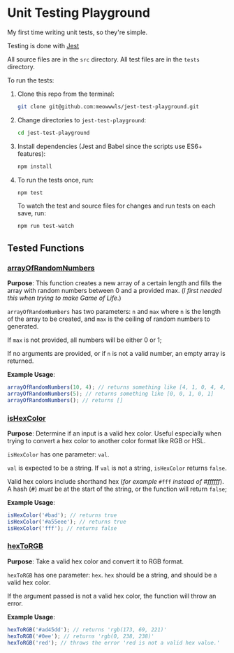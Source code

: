 # Unit Testing Playground

My first time writing unit tests, so they're simple.

Testing is done with [Jest](https://facebook.github.io/jest/)

All source files are in the `src` directory. All test files are in the `tests` directory.

To run the tests:

1.  Clone this repo from the terminal:

    ```bash
    git clone git@github.com:meowwwls/jest-test-playground.git
    ```

2.  Change directories to `jest-test-playground`:

    ```bash
    cd jest-test-playground
    ```

3.  Install dependencies (Jest and Babel since the scripts use ES6+ features):

    ```bash
    npm install
    ```

4.  To run the tests once, run:


    ```bash
    npm test
    ```

    To watch the test and source files for changes and run tests on each save, run:

    ```bash
    npm run test-watch
    ```

## Tested Functions

### [arrayOfRandomNumbers](./src/arrayOfRandomNumbers.js)

**Purpose**: This function creates a new array of a certain length and fills the array with random numbers between 0 and a provided max. (_I first needed this when trying to make Game of Life_.)

`arrayOfRandomNumbers` has two parameters: `n` and `max` where `n` is the length of the array to be created, and `max` is the ceiling of random numbers to generated.

If `max` is not provided, all numbers will be either 0 or 1;

If no arguments are provided, or if `n` is not a valid number, an empty array is returned.

**Example Usage**:

```javascript
arrayOfRandomNumbers(10, 4); // returns something like [4, 1, 0, 4, 4, 3, 2, 0, 1, 2]
arrayOfRandomNumbers(5); // returns something like [0, 0, 1, 0, 1]
arrayOfRandomNumbers(); // returns []
```

### [isHexColor](./src/isHexColor.js)

**Purpose**: Determine if an input is a valid hex color. Useful especially when trying to convert a hex color to another color format like RGB or HSL.

`isHexColor` has one parameter: `val`.

`val` is expected to be a string. If `val` is not a string, `isHexColor` returns `false`.

Valid hex colors include shorthand hex (_for example_ `#fff` _instead of #ffffff_). A hash (<kbd>#</kbd>) _must_ be at the start of the string, or the function will return `false`;

**Example Usage**:

```javascript
isHexColor('#bad'); // returns true
isHexColor('#a55eee'); // returns true
isHexColor('fff'); // returns false
```

### [hexToRGB](./src/hexToRGB.js)

**Purpose**: Take a valid hex color and convert it to RGB format.

`hexToRGB` has one parameter: `hex`. `hex` should be a string, and should be a valid hex color.

If the argument passed is not a valid hex color, the function will throw an error.

**Example Usage**:

```javascript
hexToRGB('#ad45dd'); // returns 'rgb(173, 69, 221)'
hexToRGB('#0ee'); // returns 'rgb(0, 238, 238)'
hexToRGB('red'); // throws the error 'red is not a valid hex value.'
```
